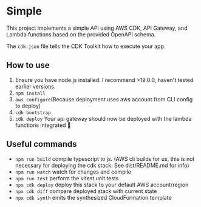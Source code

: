 # Simple

This project implements a simple API using AWS CDK, API Gateway, and Lambda functions based on the provided OpenAPI schema.

The `cdk.json` file tells the CDK Toolkit how to execute your app.

## How to use

1. Ensure you have node.js installed. I recommend >19.0.0, haven't tested earlier versions.
2. `npm install`
3. `aws configure`(Because deployment uses aws account from CLI config to deploy)
4. `cdk bootstrap`
5. `cdk deploy`
   Your api gateway should now be deployed with the lambda functions integrated 🥳

## Useful commands

- `npm run build` compile typescript to js. (AWS cli builds for us, this is not necessary for deploying the cdk stack. See dist/README.md for info)
- `npm run watch` watch for changes and compile
- `npm run test` perform the vitest unit tests
- `npx cdk deploy` deploy this stack to your default AWS account/region
- `npx cdk diff` compare deployed stack with current state
- `npx cdk synth` emits the synthesized CloudFormation template
